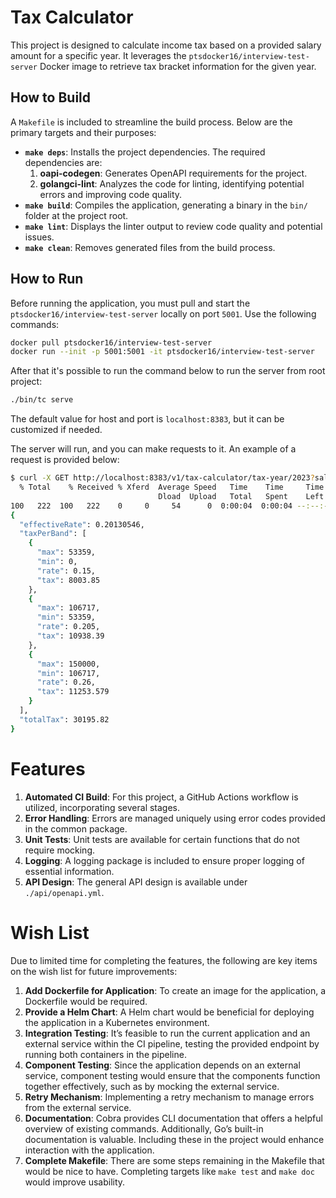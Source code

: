 # Tax Calculator

This project is designed to calculate income tax based on a provided salary amount for a specific year. It leverages the `ptsdocker16/interview-test-server` Docker image to retrieve tax bracket information for the given year.

## How to Build

A `Makefile` is included to streamline the build process. Below are the primary targets and their purposes:

- **`make deps`**: Installs the project dependencies. The required dependencies are:
  1. **oapi-codegen**: Generates OpenAPI requirements for the project.
  2. **golangci-lint**: Analyzes the code for linting, identifying potential errors and improving code quality.
- **`make build`**: Compiles the application, generating a binary in the `bin/` folder at the project root.
- **`make lint`**: Displays the linter output to review code quality and potential issues.
- **`make clean`**: Removes generated files from the build process.

## How to Run

Before running the application, you must pull and start the `ptsdocker16/interview-test-server` locally on port `5001`. Use the following commands:

```bash
docker pull ptsdocker16/interview-test-server
docker run --init -p 5001:5001 -it ptsdocker16/interview-test-server
```

After that it's possible to run the command below to run the server from root project:
```bash
./bin/tc serve
```
The default value for host and port is `localhost:8383`, but it can be customized if needed.

The server will run, and you can make requests to it. An example of a request is provided below:

```bash
$ curl -X GET http://localhost:8383/v1/tax-calculator/tax-year/2023?salary=150000 | jq
  % Total    % Received % Xferd  Average Speed   Time    Time     Time  Current
                                 Dload  Upload   Total   Spent    Left  Speed
100   222  100   222    0     0     54      0  0:00:04  0:00:04 --:--:--    54
{
  "effectiveRate": 0.20130546,
  "taxPerBand": [
    {
      "max": 53359,
      "min": 0,
      "rate": 0.15,
      "tax": 8003.85
    },
    {
      "max": 106717,
      "min": 53359,
      "rate": 0.205,
      "tax": 10938.39
    },
    {
      "max": 150000,
      "min": 106717,
      "rate": 0.26,
      "tax": 11253.579
    }
  ],
  "totalTax": 30195.82
}
```
# Features

1. **Automated CI Build**: For this project, a GitHub Actions workflow is utilized, incorporating several stages.
2. **Error Handling**: Errors are managed uniquely using error codes provided in the common package.
3. **Unit Tests**: Unit tests are available for certain functions that do not require mocking.
4. **Logging**: A logging package is included to ensure proper logging of essential information.
5. **API Design**: The general API design is available under `./api/openapi.yml`.

# Wish List

Due to limited time for completing the features, the following are key items on the wish list for future improvements:

1. **Add Dockerfile for Application**: To create an image for the application, a Dockerfile would be required.
2. **Provide a Helm Chart**: A Helm chart would be beneficial for deploying the application in a Kubernetes environment.
3. **Integration Testing**: It’s feasible to run the current application and an external service within the CI pipeline, testing the provided endpoint by running both containers in the pipeline.
4. **Component Testing**: Since the application depends on an external service, component testing would ensure that the components function together effectively, such as by mocking the external service.
5. **Retry Mechanism**: Implementing a retry mechanism to manage errors from the external service.
6. **Documentation**: Cobra provides CLI documentation that offers a helpful overview of existing commands. Additionally, Go’s built-in documentation is valuable. Including these in the project would enhance interaction with the application.
7. **Complete Makefile**: There are some steps remaining in the Makefile that would be nice to have. Completing targets like `make test` and `make doc` would improve usability.